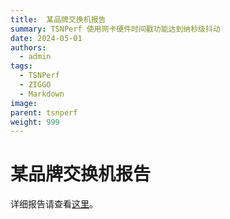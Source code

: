 ```yaml
---
title:  某品牌交换机报告
summary: TSNPerf 使用网卡硬件时间戳功能达到纳秒级抖动
date: 2024-05-01
authors:
  - admin
tags:
  - TSNPerf
  - ZIGGO
  - Markdown
image:
parent: tsnperf
weight: 999
---
```

# 某品牌交换机报告
详细报告请查看[这里](./switch_report.pdf)。